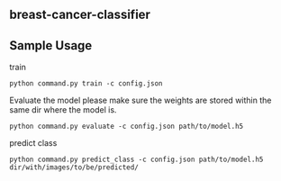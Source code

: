 ## breast-cancer-classifier

## Sample Usage

train

```
python command.py train -c config.json
```

Evaluate the model
please make sure the weights are stored within the same dir where the model is.
```
python command.py evaluate -c config.json path/to/model.h5
```

predict class
```
python command.py predict_class -c config.json path/to/model.h5 dir/with/images/to/be/predicted/
```






